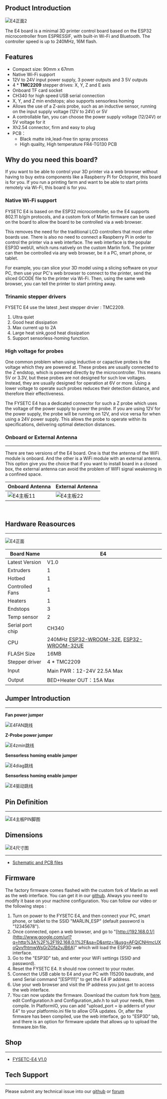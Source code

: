 ## Product Introduction



![E4正面2](images/E4正面2.png)

The E4 board is a minimal 3D printer control board based on the ESP32 microcontroller from ESPRESSIF, with built-in Wi-Fi and Bluetooth. The controller speed is up to 240MHz, 16M flash.

## Features


- Compact size: 90mm x 67mm
- Native Wi-Fi support
- 12V to 24V input power supply, 3 power outputs and 3 5V outputs
- 4 * **TMC2209** stepper drives: X, Y, Z and E axis
- Onboard TF card socket
- CH340 for high speed USB serial connection 
- X, Y, and Z min endstops; also supports sensorless homing
- Allows the use of a Z-axis probe, such as an inductive sensor, running on the input supply voltage (12V to 24V) or 5V
- A controllable fan, you can choose the power supply voltage (12/24V) or 5V voltage for it
- Xh2.54 connector, firm and easy to plug
- PCB：
  - Black matte ink,lead-free tin spray process
  - High quality, High temperature FR4-TG130 PCB

## Why do you need this board?

If you want to be able to control your 3D printer via a web browser without having to buy extra components like a Raspberry Pi for Octoprint, this board is for you. If you run a printing farm and want to be able to start prints remotely via Wi-Fi, this board is for you. 

### Native Wi-Fi support

FYSETC E4 is based on the ESP32 microcontroller, so the E4 supports 802.11 b/g/n protocols, and a custom fork of Marlin firmware can be used on the board to allow the board to be controlled via a web browser.

This removes the need for the traditional LCD controllers that most other boards use. There is also no need to connect a Raspberry Pi in order to control the printer via a web interface. The web interface is the popular ESP3D webUI, which runs natively on the custom Marlin fork. The printer can then be controlled via any web browser, be it a PC, smart phone, or tablet.

For example, you can slice your 3D model using a slicing software on your PC, then use your PC's web browser to connect to the printer, send the sliced GCODE file to the printer via Wi-Fi. Then, using the same web browser, you can tell the printer to start printing away.

### Trinamic stepper drivers

FYSETC E4 use the latest ,best stepper drvier : TMC2209.

1. Ultra quiet
2. Good heat dissipation
3. Max current up to 2A
4. Large heat sink,good heat dissipation
5. Support sensorless-homing function.

### High voltage for probes

One common problem when using inductive or capactive probes is the voltage which they are powered at. These probes are usually connected to the Z endstop, which is powered directly by the microcontroller. This means 5V or 3.3V, but these probes are not designed for such low voltages. Instead, they are usually designed for operation at 6V or more. Using a lower voltage to operate such probes reduces their detection distance, and therefore their effectiveness.

The FYSETC E4 has a dedicated connector for such a Z probe which uses the voltage of the power supply to power the probe. If you are using 12V for the power supply, the probe will be running on 12V, and vice versa for when using a 24V power supply. This allows the probe to operate within its specifications, delivering optimal detection distances.

### Onboard or External Antenna
---
There are two versions of the E4 board. One is that the antenna of the WiFi module is onboard. And the other is a WiFi module with an external antenna. This option give you the choice  that if you want to install board in a closed box, the external antenna can avoid the problem of WIFI signal weakening in a confined space.

| Onboard Antenna                  | External Antenna                 |
| -------------------------------- | -------------------------------- |
| ![E4主板11](images/E4主板11.jpg) | ![E4主板22](images/E4主板22.jpg) |

​	



## Hardware Reasources
---

![E4正面](images/E4正面.png)

| Board Name       | E4                                                           |
| ---------------- | ------------------------------------------------------------ |
| Latest Version   | V1.0                                                         |
| Extruders        | 1                                                            |
| Hotbed           | 1                                                            |
| Controlled Fans  | 1                                                            |
| Heaters          | 1                                                            |
| Endstops         | 3                                                            |
| Temp sensor      | 2                                                            |
| Serial port chip | CH340                                                        |
| CPU              | 240MHz [ESP32-WROOM-32E](https://www.espressif.com/sites/default/files/documentation/esp32-wroom-32e_esp32-wroom-32ue_datasheet_en.pdf), [ESP32-WROOM-32UE](https://www.espressif.com/sites/default/files/documentation/esp32-wroom-32e_esp32-wroom-32ue_datasheet_en.pdf) |
| FLASH Size       | 16MB                                                         |
| Stepper driver   | 4 * TMC2209                                                  |
| Input            | Main PWR：12-24V 22.5A Max                                   |
| Output           | BED+Heater OUT：15A Max                                      |


## Jumper Introduction
---

**Fan power jumper**

![E4FAN跳线](images/E4FAN跳线.jpg)

**Z-Probe power jumper**

![E4zmin跳线](images/E4zmin跳线.jpg)

**Sensorless homing enable jumper**

![E4diag跳线](images/E4diag跳线.jpg)

**Sensorless homing enable jumper**

![E4驱动跳线](images/E4驱动跳线.png)

## Pin Definition

---
![E4主板PIN脚图](images/E4主板PIN脚图.jpg)

## Dimensions

![E4尺寸图](images/E4尺寸图.png)

---
- [Schematic and PCB files](https://github.com/FYSETC/FYSETC-E4)

## Firmware

The factory firmware comes flashed with the custom fork of Marlin as well as the web interface. You can get it in our [github](https://github.com/FYSETC/FYSETC-E4). Always you need to modify it base on your machine configuration. You can follow our video or the following steps :

1. Turn on power to the FYSETC E4, and then connect your PC, smart phone, or tablet to the SSID "MARLIN_ESP" (default password is "12345678").
2. Once connected, open a web browser, and go to "[http://192.168.0.1/](http://www.google.com/url?q=http%3A%2F%2F192.168.0.1%2F&sa=D&sntz=1&usg=AFQjCNHmcUXoQvvfhtmwWsGrZOfa2vJB6A)" which will load the ESP3D web interface.
3. Go to the "ESP3D" tab, and enter your WiFi settings (SSID and password).
4. Reset the FYSETC E4. It should now connect to your router.
5. Connect the USB cable to E4 and your PC with 115200 baudrate, and send Serial command "[ESP111]" to get the E4 IP address.
6. Use your web browser and visit the IP address you just get to access the web interface.
7. You can now update the firmware. Download the custom fork from [here](https://github.com/FYSETC/FYSETC-E4/tree/main/firmware), edit Configuration.h and Configuration_adv.h to suit your needs, then compile. In PlatformIO, you can add "upload_port = ip adderrs of your E4" to your platformio.ini file to allow OTA updates. Or, after the firmware has been compiled, use the web interface, go to "ESP3D" tab, and there is an option for firmware update that allows up to upload the firmware.bin file.

## Shop

---
- [FYSETC-E4 V1.0](https://www.aliexpress.com/item/1005001703930983.html)

## Tech Support

---
Please submit any technical issue into our [github](https://github.com/FYSETC/FYSETC-E4) or [forum](http://forum.fysetc.com/) 

